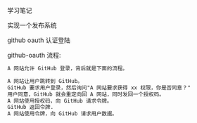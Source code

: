 学习笔记

实现一个发布系统
 
github oauth 认证登陆

github-oauth 流程:

```xml
A 网站允许 GitHub 登录，背后就是下面的流程。

A 网站让用户跳转到 GitHub。
GitHub 要求用户登录，然后询问"A 网站要求获得 xx 权限，你是否同意？"
用户同意，GitHub 就会重定向回 A 网站，同时发回一个授权码。
A 网站使用授权码，向 GitHub 请求令牌。
GitHub 返回令牌.
A 网站使用令牌，向 GitHub 请求用户数据。
```